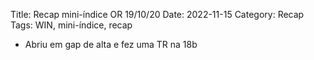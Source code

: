 Title: Recap mini-índice OR 19/10/20
Date: 2022-11-15
Category: Recap
Tags: WIN, mini-índice, recap

* Abriu em gap de alta e fez uma TR na 18b

